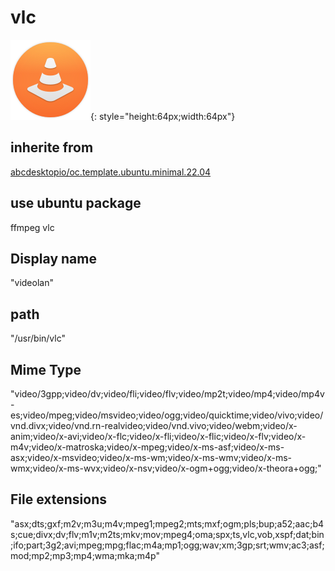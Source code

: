 # vlc
![circle_vlc.svg](/applications/icons/circle_vlc.svg){: style="height:64px;width:64px"}
## inherite from
[abcdesktopio/oc.template.ubuntu.minimal.22.04](abcdesktopio/oc.template.ubuntu.minimal.22.04.md)
## use ubuntu package
ffmpeg vlc
## Display name
"videolan"
## path
"/usr/bin/vlc"
## Mime Type
"video/3gpp;video/dv;video/fli;video/flv;video/mp2t;video/mp4;video/mp4v-es;video/mpeg;video/msvideo;video/ogg;video/quicktime;video/vivo;video/vnd.divx;video/vnd.rn-realvideo;video/vnd.vivo;video/webm;video/x-anim;video/x-avi;video/x-flc;video/x-fli;video/x-flic;video/x-flv;video/x-m4v;video/x-matroska;video/x-mpeg;video/x-ms-asf;video/x-ms-asx;video/x-msvideo;video/x-ms-wm;video/x-ms-wmv;video/x-ms-wmx;video/x-ms-wvx;video/x-nsv;video/x-ogm+ogg;video/x-theora+ogg;"
## File extensions
"asx;dts;gxf;m2v;m3u;m4v;mpeg1;mpeg2;mts;mxf;ogm;pls;bup;a52;aac;b4s;cue;divx;dv;flv;m1v;m2ts;mkv;mov;mpeg4;oma;spx;ts,vlc,vob,xspf;dat;bin;ifo;part;3g2;avi;mpeg;mpg;flac;m4a;mp1;ogg;wav;xm;3gp;srt;wmv;ac3;asf;mod;mp2;mp3;mp4;wma;mka;m4p"
